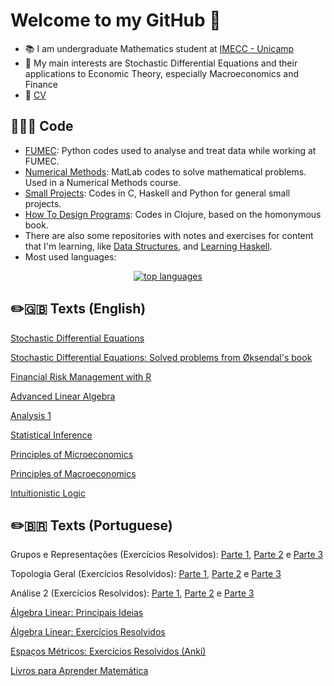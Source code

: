 # Welcome to my GitHub 👋

- 📚 I am undergraduate Mathematics student at [IMECC - Unicamp](https://www.ime.unicamp.br/)
- 🔎 My main interests are Stochastic Differential Equations and their applications to Economic Theory, especially Macroeconomics and Finance
- 📃 [CV](https://raw.githubusercontent.com/adairneto/CV/main/CV.pdf)

## 👨🏻‍💻 Code

- [FUMEC](https://github.com/adairneto/FUMEC): Python codes used to analyse and treat data while working at FUMEC.
- [Numerical Methods](https://github.com/adairneto/Numerical-Analysis): MatLab codes to solve mathematical problems. Used in a Numerical Methods course.
- [Small Projects](https://github.com/adairneto/Small-Projects): Codes in C, Haskell and Python for general small projects.
- [How To Design Programs](https://github.com/adairneto/How-to-Design-Programs): Codes in Clojure, based on the homonymous book.
- There are also some repositories with notes and exercises for content that I'm learning, like [Data Structures](https://github.com/adairneto/Small-Projects/blob/main/Data_Structures.org), and [Learning Haskell](https://github.com/adairneto/Learning-Haskell).
- Most used languages:
<p align="center">
  <a href="https://github.com/anuraghazra/github-readme-stats">
    <img src="https://github-readme-stats.vercel.app/api/top-langs/?username=adairneto&&show_icons=true&hide_title=true&theme=radical&layout=compact&hide_border=true&border_radius=30&langs_count=15&exclude_repo=Analyseroom&hide=html,css,tex" alt="top languages"/>
  </a>
</p>

## ✏️🇬🇧 Texts (English)

[Stochastic Differential Equations](https://raw.githubusercontent.com/adairneto/Stochastic-Differential-Equations/main/Notes/Main.pdf)

[Stochastic Differential Equations: Solved problems from Øksendal's book](https://github.com/adairneto/Stochastic-Differential-Equations/tree/main/Exercises%20(pdf))

[Financial Risk Management with R](https://github.com/adairneto/Finance/blob/main/Notes.pdf)

[Advanced Linear Algebra](https://raw.githubusercontent.com/adairneto/Advanced-Linear-Algebra/main/Main.pdf)

[Analysis 1](https://raw.githubusercontent.com/adairneto/Analysis-1/main/Analysis_Notes.pdf)

[Statistical Inference](https://raw.githubusercontent.com/adairneto/Statistical-Inference/main/Stat_Inf.pdf)

[Principles of Microeconomics](https://raw.githubusercontent.com/adairneto/Microeconomics/main/MIT_14.01.pdf)

[Principles of Macroeconomics](https://raw.githubusercontent.com/adairneto/Macroeconomics/main/Macroeconomics.pdf)

[Intuitionistic Logic](https://raw.githubusercontent.com/adairneto/Intuitionistic-Logic/main/intuitionistic.pdf)

## ✏️🇧🇷 Texts (Portuguese)

Grupos e Representações (Exercícios Resolvidos): [Parte 1](https://github.com/adairneto/Grupos-e-Representa-es/blob/main/Exerc%C3%ADcios%20P1%20MA446.pdf), [Parte 2](https://github.com/adairneto/Grupos-e-Representa-es/blob/main/Exerc%C3%ADcios%20P2%20MA446.pdf) e [Parte 3](https://github.com/adairneto/Grupos-e-Representa-es/blob/main/Exerc%C3%ADcios%20P3%20MA446.pdf)

Topologia Geral (Exercícios Resolvidos): [Parte 1](https://github.com/adairneto/Topologia-Geral/blob/main/Exerc%C3%ADcios%20P1%20MA453.pdf), [Parte 2](https://github.com/adairneto/Topologia-Geral/blob/main/Exerc%C3%ADcios%20P2%20MA453.pdf) e [Parte 3](https://github.com/adairneto/Topologia-Geral/blob/main/Exerc%C3%ADcios%20P3%20MA453.pdf)

Análise 2 (Exercícios Resolvidos): [Parte 1](https://github.com/adairneto/An-lise-2/blob/main/Exerc%C3%ADcios%20P1%20MA602.pdf), [Parte 2](https://github.com/adairneto/An-lise-2/blob/main/Exerc%C3%ADcios%20P2%20MA602.pdf) e [Parte 3](https://github.com/adairneto/An-lise-2/blob/main/Exerc%C3%ADcios%20P3%20MA602.pdf)

[Álgebra Linear: Principais Ideias](https://github.com/adairneto/Algebra-Linear/raw/main/algelin-resumo.pdf)

[Álgebra Linear: Exercícios Resolvidos](https://github.com/adairneto/Algebra-Linear/tree/main/Exerc%C3%ADcios%20Resolvidos)

[Espaços Métricos: Exercícios Resolvidos (Anki)](https://github.com/adairneto/Metric-Spaces/blob/main/Espa%C3%A7os%20M%C3%A9tricos.apkg)

[Livros para Aprender Matemática](https://github.com/adairneto/adairneto/blob/main/aprender-matem%C3%A1tica.md)
